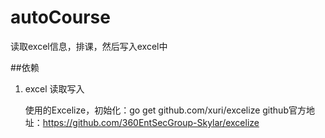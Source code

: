 # autoCourse
读取excel信息，排课，然后写入excel中

##依赖

1. excel 读取写入

    使用的Excelize，初始化：go get github.com/xuri/excelize
    github官方地址：https://github.com/360EntSecGroup-Skylar/excelize
